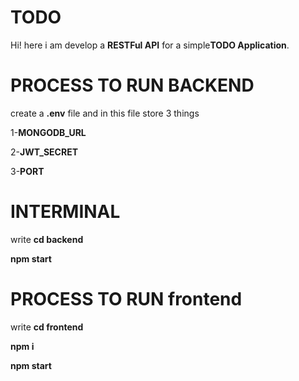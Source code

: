 # TODO

Hi!  here i am develop a **RESTFul API** for a simple**TODO Application**.

# PROCESS TO RUN BACKEND

create a **.env** file and in this file store 3 things 

1-**MONGODB_URL**

2-**JWT_SECRET**

3-**PORT**

# INTERMINAL

write **cd backend**

**npm start**


# PROCESS TO RUN frontend

write **cd frontend**

**npm i**

**npm start**
